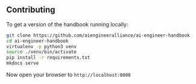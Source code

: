 ## Contributing
To get a version of the handbook running locally:

```bash
git clone https://github.com/aiengineeralliance/ai-engineer-handbook
cd ai-engineer-handbook
virtualenv -p python3 venv
source ./venv/bin/activate
pip install -r requirements.txt
mkdocs serve
```

Now open your browser to `http://localhost:8000`

